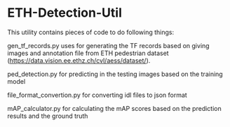 # ETH-Detection-Util
This utility contains pieces of code to do following things:

gen_tf_records.py uses for generating the TF records based on giving images and annotation file from ETH pedestrian dataset (https://data.vision.ee.ethz.ch/cvl/aess/dataset/).

ped_detection.py for predicting in the testing images based on the training model

file_format_convertion.py for converting idl files to json format

mAP_calculator.py for calculating the mAP scores based on the prediction results and the ground truth
